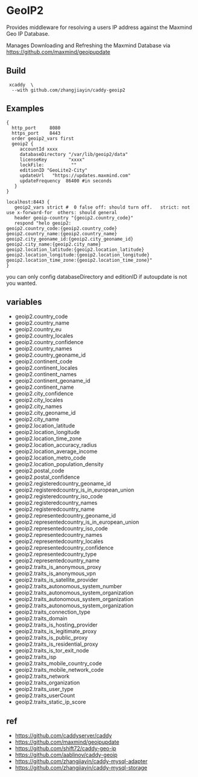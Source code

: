 # GeoIP2

Provides middleware for resolving a users IP address against the Maxmind Geo IP Database.

Manages Downloading and Refreshing the Maxmind Database via https://github.com/maxmind/geoipupdate

## Build

```
 xcaddy  \
  --with github.com/zhangjiayin/caddy-geoip2
```

## Examples

```
{
  http_port     8080
  https_port    8443
  order geoip2_vars first
  geoip2 {
     accountId xxxx
     databaseDirectory "/var/lib/geoip2/data"
     licenseKey        "xxxx"
     lockFile:          ""
     editionID "GeoLite2-City"
     updateUrl   "https://updates.maxmind.com"
     updateFrequency  86400 #in seconds
   }
}

localhost:8443 {
   geoip2_vars strict #  0 false off: should turn off.   strict: not use x-forward-for  others: should general
   header geoip-country "{geoip2.country_code}"
   respond "helo geoip2:
geoip2.country_code:{geoip2.country_code}
geoip2.country_name:{geoip2.country_name}
geoip2.city_geoname_id:{geoip2.city_geoname_id}
geoip2.city_name:{geoip2.city_name}
geoip2.location_latitude:{geoip2.location_latitude}
geoip2.location_longitude:{geoip2.location_longitude}
geoip2.location_time_zone:{geoip2.location_time_zone}"
}

```

you can only config databaseDirectory and editionID if autoupdate is not you wanted.

## variables

- geoip2.country_code
- geoip2.country_name
- geoip2.country_eu
- geoip2.country_locales
- geoip2.country_confidence
- geoip2.country_names
- geoip2.country_geoname_id
- geoip2.continent_code
- geoip2.continent_locales
- geoip2.continent_names
- geoip2.continent_geoname_id
- geoip2.continent_name
- geoip2.city_confidence
- geoip2.city_locales
- geoip2.city_names
- geoip2.city_geoname_id
- geoip2.city_name
- geoip2.location_latitude
- geoip2.location_longitude
- geoip2.location_time_zone
- geoip2.location_accuracy_radius
- geoip2.location_average_income
- geoip2.location_metro_code
- geoip2.location_population_density
- geoip2.postal_code
- geoip2.postal_confidence
- geoip2.registeredcountry_geoname_id
- geoip2.registeredcountry_is_in_european_union
- geoip2.registeredcountry_iso_code
- geoip2.registeredcountry_names
- geoip2.registeredcountry_name
- geoip2.representedcountry_geoname_id
- geoip2.representedcountry_is_in_european_union
- geoip2.representedcountry_iso_code
- geoip2.representedcountry_names
- geoip2.representedcountry_locales
- geoip2.representedcountry_confidence
- geoip2.representedcountry_type
- geoip2.representedcountry_name
- geoip2.traits_is_anonymous_proxy
- geoip2.traits_is_anonymous_vpn
- geoip2.traits_is_satellite_provider
- geoip2.traits_autonomous_system_number
- geoip2.traits_autonomous_system_organization
- geoip2.traits_autonomous_system_organization
- geoip2.traits_autonomous_system_organization
- geoip2.traits_connection_type
- geoip2.traits_domain
- geoip2.traits_is_hosting_provider
- geoip2.traits_is_legitimate_proxy
- geoip2.traits_is_public_proxy
- geoip2.traits_is_residential_proxy
- geoip2.traits_is_tor_exit_node
- geoip2.traits_isp
- geoip2.traits_mobile_country_code
- geoip2.traits_mobile_network_code
- geoip2.traits_network
- geoip2.traits_organization
- geoip2.traits_user_type
- geoip2.traits_userCount
- geoip2.traits_static_ip_score

## ref

- https://github.com/caddyserver/caddy
- https://github.com/maxmind/geoipupdate
- https://github.com/shift72/caddy-geo-ip
- https://github.com/aablinov/caddy-geoip
- https://github.com/zhangjiayin/caddy-mysql-adapter
- https://github.com/zhangjiayin/caddy-mysql-storage
